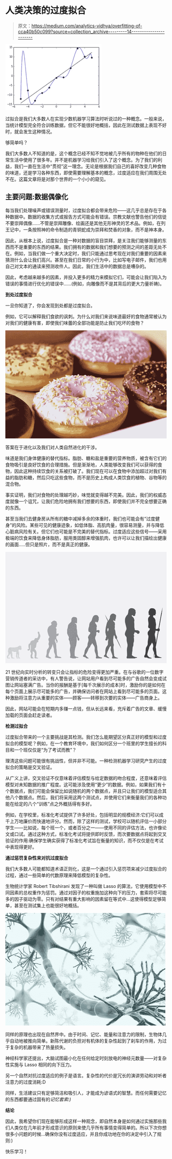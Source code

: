 # 人类决策的过度拟合

> 原文：<https://medium.com/analytics-vidhya/overfitting-of-cca40b50c099?source=collection_archive---------14----------------------->

![](img/9ae1c8e19fc2694ee759faf2f4b9a4eb.png)

过拟合是我们大多数人在实现少数机器学习算法时听说过的一种概念。一般来说，当统计模型完全符合训练数据，但它不能很好地概括，因此在测试数据上表现不好时，就会发生这种情况。

够简单吗？

我们大多数人不知道的是，这个概念已经不知不觉地被几乎所有的物种在他们的日常生活中使用了很多年。并不是机器学习给我们引入了这个概念。为了我们的利益，我们一直在生活中“贯彻”这一理念。无论是根据我们自己的喜好改变几种食物的味道，还是学习各种东西，即使需要理解基本的概念，过度适应在我们周围无处不在。这篇文章将是对那个世界的一个小小的窥见。

## **主要问题:数据偶像化**

每当我们处理噪声或错误测量时，过度拟合都会带来危险——这几乎总是存在于各种数据中。数据的收集方式或报告方式可能会有错误。宗教文献也警告他们的信徒不要崇拜偶像……不管是崇拜雕像、绘画还是其他无形神灵的艺术品。例如，在列王记中，一条按照神的命令制造的青铜蛇成为崇拜和焚香的对象，而不是神本身。

因此，从根本上说，过度拟合是一种对数据的盲目崇拜，是关注我们能够测量的东西而不是重要的东西的结果。我们拥有的数据和我们想要的预测之间的差距无处不在。例如，当我们做一个重大决定时，我们只能通过思考现在对我们重要的因素来猜测什么会让我们高兴。甚至在我们日常的小行为中，比如写电子邮件，我们也用自己对文本的通读来预测收件人。因此，我们生活中的数据总是嘈杂的。

因此，考虑越来越多的因素，并投入更多的精力来模拟它们，可能会让我们陷入为错误的事情进行优化的错误中……(例如，向雕像而不是其背后的更大力量祈祷)。

**到处过度拟合**

一旦你知道了，你会发现到处都是过度拟合。

例如，它可以解释我们食欲的讽刺。为什么对我们来说味道最好的食物通常被认为对我们的健康有害，即使我们味蕾的全部功能是防止我们吃坏的食物？

![](img/a07d656020e6965dd2b0515af1a42eaa.png)

答案在于进化以及我们对人类自然进化的干涉。

味道是我们身体健康的替代指标。脂肪、糖和盐是重要的营养物质，被含有它们的食物吸引是良好饮食的合理措施。但是渐渐地，人类能够改变我们可以获得的食物，因此这种持续饮食的关系被打破了。我们现在可以在食物中添加超过对我们有益的脂肪和糖，然后只吃这些食物，而不是历史上构成人类饮食的植物、谷物等的混合物。

事实证明，我们对食物的处理越巧妙，味觉就变得越不完美。因此，我们的权威态度就像一个诅咒，让我们危险地拥有我们想要的东西，即使我们并不完全想要正确的东西。

甚至当我们去健身房从所有的糖中减掉多余的体重时，我们也可能会有“过度健身”的风险。某些可见的健康迹象，如低体脂、高肌肉量，很容易测量，并与降低心脏病风险有关。但它们也可能是不完美的替代指标。过度适应这些信号——采用极端的饮食来降低身体脂肪，服用类固醇来增强肌肉，也许可以让我们描绘出健康的画面…..但只是照片，而不是真正的健康。

![](img/a64a7398bc8402aed342dcdfdfe82874.png)

21 世纪向实时分析的转变只会让指标的危险变得更加严重。在与谷歌的一位数字营销传道者的采访中，有人警告说，让网站用户看到尽可能多的广告自然会变成试图让网站塞满广告。当你的报酬是基于[每千次展示的成本]时，激励你的是如何在每个页面上展示尽可能多的广告，并确保访问者在网站上看到尽可能多的页面。这种激励将注意力从重要的实体——顾客——转移到次要的实体——广告商身上。

因此，网站可能会在短期内多赚一点钱，但从长远来看，充斥着广告的文章、缓慢加载的页面会赶走读者。

**检测过拟合**

过度拟合带来的一个主要挑战是其检测。我们怎么能期望区分真正好的模型和过度拟合的模型呢？例如，在一个教育环境中，我们如何区分一个班里的学生擅长的科目和一个班仅仅是“为了考试而教”？

理清这些问题可能很有挑战性，但并非不可能。一种检测机器学习研究产生的过度拟合的策略是交叉验证。

从广义上讲，交叉验证不仅意味着评估模型与给定数据的吻合程度，还意味着评估模型对未知数据的推广程度。这可能涉及使用“更少”的数据。例如，如果我们有十个数据点，我们可能会保留比如说随机的两个数据点，并且只让我们的模型适合其他八个数据点。然后，我们将采用这两个测试点，并使用它们来衡量我们的各种功能在给定的八个“训练”点之外概括得有多好。

例如，在学校里，标准化考试提供了许多好处，包括明显的规模经济:它们可以成千上万地廉价而快速地评分。然而，除了这样的测试，学校可以随机评估一小部分学生——比如说，每个班一个，或者百分之一——使用不同的评估方法，也许像论文或口试。通过这种方式，标准化考试将提供即时反馈，而次要数据点将起到交叉验证的作用:确保学生确实获得了标准化考试旨在衡量的知识，而不仅仅是在考试中表现得更好。

**通过惩罚复杂性来对抗过度拟合**

我们大多数人可能都知道术语正则化，这是一个通过引入惩罚项来减少过度拟合的过程，通过一些简单的代数原理来降低模型的复杂性。

生物统计学家 Robert Tibshirani 发现了一种叫做 Lasso 的算法，它使用模型中不同因素的总权重作为惩罚。通过对因子的权重施加这种向下的压力，套索将尽可能多的因子驱动为零。只有对结果有重大影响的因素留在等式中…这使得模型足够简单，甚至在测试集上也能很好地概括。

![](img/9c33ca7e2fef2563b9b6a8bfd3e226ca.png)

同样的原理也出现在自然界中。由于时间、记忆、能量和注意力的限制，生物体几乎自动地被推向简单。新陈代谢的负担对有机体的复杂性起到了刹车的作用，为过于复杂的机器带来了热量损失。

神经科学家还提出，大脑试图最小化在任何给定时刻放电的神经元数量——对复杂性实施与 Lasso 相同的向下压力。

另一个自然对抗过度适应的例子是语言。复杂性的代价是冗长的演讲劳动和对听者注意力的过度消耗:D

同样，生活建议只有足够简洁和吸引人，才能成为谚语式的智慧。而任何需要记忆的东西都要通过固有的*记忆套索:)*

**结论**

因此，我希望你们现在能够形成这样一种观念，即自然本身是如何通过实施那些我们人类仅在几年前才形成意识的原则来使几乎所有事情变得简单的。所以下次你想很多小问题的时候…确保你没有过度适应，并且你成功地在你的决定中引入了规则:)

快乐学习！